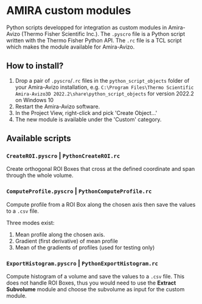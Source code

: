 # AMIRA custom modules
Python scripts developped for integration as custom modules in Amira-Avizo (Thermo Fisher Scientific Inc.). The `.pyscro` file is a Python script written with the Thermo Fisher Python API. The `.rc` file is a TCL script which makes the module available for Amira-Avizo.

## How to install?
1. Drop a pair of `.pyscro`/`.rc` files in the `python_script_objects` folder of your Amira-Avizo installation, e.g. `C:\Program Files\Thermo Scientific Amira-Avizo3D 2022.2\share\python_script_objects` for version 2022.2 on Windows 10
2. Restart the Amira-Avizo software.
3. In the Project View, right-click and pick 'Create Object...'
4. The new module is available under the 'Custom' category.

## Available scripts

### `CreateROI.pyscro` | `PythonCreateROI.rc`
Create orthogonal ROI Boxes that cross at the defined coordinate and span through the whole volume.

### `ComputeProfile.pyscro` | `PythonComputeProfile.rc`
Compute profile from a ROI Box along the chosen axis then save the values to a `.csv` file.

Three modes exist:
1. Mean profile along the chosen axis.
2. Gradient (first derivative) of mean profile
3. Mean of the gradients of profiles (used for testing only)

### `ExportHistogram.pyscro` | `PythonExportHistogram.rc`
Compute histogram of a volume and save the values to a `.csv` file. This does not handle ROI Boxes, thus you would need to use the **Extract Subvolume** module and choose the subvolume as input for the custom module.
